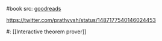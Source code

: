 #book 
src: [goodreads](https://www.goodreads.com/book/show/25683228-logic-for-computer-science?ac=1&from_search=true&qid=gckt8G5XGX&rank=3) 

https://twitter.com/prathyvsh/status/1487177540146024453

#: [[Interactive theorem prover]]